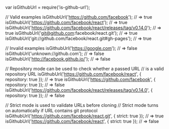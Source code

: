 var isGithubUrl = require('is-github-url');

// Valid examples
isGithubUrl('https://github.com/facebook');
 // => true
isGithubUrl('https://github.com/facebook/react');
 // => true
isGithubUrl('https://github.com/facebook/react/releases/tag/v0.14.0');
// => true
isGithubUrl('git@github.com:facebook/react.git');
// => true
isGithubUrl('git://github.com/facebook/react.git#gh-pages');
// => true

// Invalid examples
isGithubUrl('https://google.com');
 // => false
isGithubUrl('unknown://github.com');
// => false
isGithubUrl('http://facebook.github.io/');
// => false

// Repository mode can be used to check whether a passed URL
// is a valid repository URL
isGithubUrl('https://github.com/facebook/react', { repository: true });
// => true
isGithubUrl('https://github.com/facebook', { repository: true });
// => false
isGithubUrl('https://github.com/facebook/react/releases/tag/v0.14.0', {
  repository: true
});
// => false

// Strict mode is used to validate URLs before cloning
// Strict mode turns on automatically if URL contains git protocol
isGithubUrl('https://github.com/facebook/react.git', { strict: true });
// => true
isGithubUrl('https://github.com/facebook/react', { strict: true });
// => false
